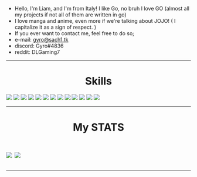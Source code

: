 + Hello, I'm Liam, and I'm from Italy! I like Go, no bruh I love GO 
  (almost all my projects if not all of them are written in go)
+ I love manga and anime, even more if we're talking about JOJO! ( I capitalize it as a sign of respect. )
+ If you ever want to contact me, feel free to do so;
+ e-mail: gyro@sach1.tk
+ discord: Gyro#4836
+ reddit: DLGaming7

---

<h1 align="center">Skills</h1>
<div align="center>
<img src="https://img.shields.io/badge/go%20-%23323330.svg?&style=for-the-badge&logo=go&logoColor=%23F7DF1E"/>
<img src="https://img.shields.io/badge/c-sharp%20-%2343853D.svg?&style=for-the-badge&logo=c-sharp&logoColor=white"/>
<img src="https://img.shields.io/badge/swift%20-%23007ACC.svg?&style=for-the-badge&logo=swift&logoColor=white"/>
<img src="https://img.shields.io/badge/assembly-%23ED8B00.svg?&style=for-the-badge&logo=automatic&logoColor=white"/>
<img src="https://img.shields.io/badge/git%20-%FCC624.svg?&style=for-the-badge&logo=git&logoColor=white"/>
<img src="https://img.shields.io/badge/HTML5-E34F26?style=for-the-badge&logo=html5&logoColor=white"/>
<img src="https://img.shields.io/badge/CSS3-1572B6?style=for-the-badge&logo=css3&logoColor=white"/>
<img src="https://img.shields.io/badge/Markdown-000000?style=for-the-badge&logo=markdown&logoColor=white"/>
<img src="https://img.shields.io/badge/github%20-%23121011.svg?&style=for-the-badge&logo=github&logoColor=white"/>
<img src="https://img.shields.io/static/v1?label=IDE&message=GoLand&color=blue&logo=intellij-idea&style=for-the-badge&logoColor=coral">
<img src="https://img.shields.io/badge/Feren%20OS%20-%23black?&style=for-the-badge&logo=linux&logoColor=white"/>
<img src="https://img.shields.io/static/v1?label=Shell&message=Konsole&color=black&logo=powershell&style=for-the-badge&logoColor=white">
<img src="https://img.shields.io/static/v1?label=Editor&message=Visual%20Studio%20Code&color=cyan&logo=visual-studio-code&style=for-the-badge&logoColor=green">
<img src="https://img.shields.io/static/v1?&label=Software&message=Visual%20Studio&color=purple&logo=visual-studio&style=for-the-badge&logoColor=light%20blue">
</div>

---

<h1 align="center">My STATS<h1>

<a href="https://github.com/gyro7/gyro7">
   <img align="center" src="https://github-readme-stats.vercel.app/api/top-langs/?username=gyro7&hide_border=true"/></a>
<a href="https://github.com/ya-sach1/ya-sach1">
  <img align="center" src="https://github-readme-stats.gyro7.vercel.app/api?username=gyro7&hide_border=true&show_icons=true&count_private=true&langs_count=10"/>
</a>

---
